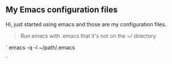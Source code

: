 ## My Emacs configuration files

Hi, just started using emacs and those are my configuration files.

> Run emacs with .emacs that it's not on the ~/ directory

`
emacs -q -l ~/path/.emacs

`
